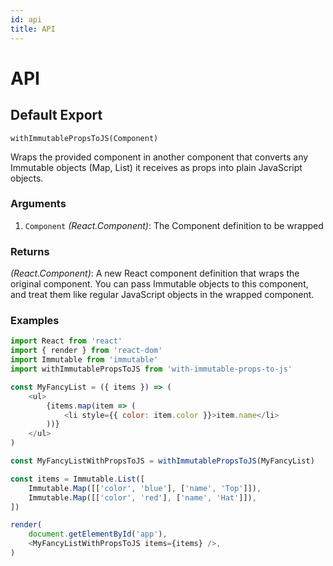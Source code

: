 ```yaml
---
id: api
title: API
---
```


# API

## Default Export

```
withImmutablePropsToJS(Component)
```

Wraps the provided component in another component that converts any Immutable objects (Map, List) it receives as props into plain JavaScript objects.

### Arguments

1. `Component` _(React.Component)_: The Component definition to be wrapped

### Returns

_(React.Component)_: A new React component definition that wraps the original component.
You can pass Immutable objects to this component, and treat them like regular JavaScript objects in the wrapped component.

### Examples

```javascript
import React from 'react'
import { render } from 'react-dom'
import Immutable from 'immutable'
import withImmutablePropsToJS from 'with-immutable-props-to-js'

const MyFancyList = ({ items }) => (
    <ul>
        {items.map(item => (
            <li style={{ color: item.color }}>item.name</li>
        ))}
    </ul>
)

const MyFancyListWithPropsToJS = withImmutablePropsToJS(MyFancyList)

const items = Immutable.List([
    Immutable.Map([['color', 'blue'], ['name', 'Top']]),
    Immutable.Map([['color', 'red'], ['name', 'Hat']]),
])

render(
    document.getElementById('app'),
    <MyFancyListWithPropsToJS items={items} />,
)
```
